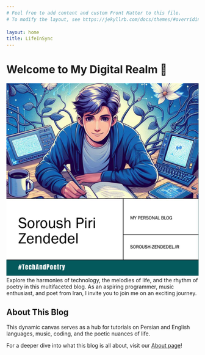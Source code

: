 ```yaml
---
# Feel free to add content and custom Front Matter to this file.
# To modify the layout, see https://jekyllrb.com/docs/themes/#overriding-theme-defaults

layout: home
title: LifeInSync
---
```

# Welcome to My Digital Realm 🚀

![A banner for a personal blog about technology and poetry](/assets/images/Banner.jpeg)
Explore the harmonies of technology, the melodies of life, and the rhythm of poetry in this multifaceted blog. As an aspiring programmer, music enthusiast, and poet from Iran, I invite you to join me on an exciting journey.

## About This Blog

This dynamic canvas serves as a hub for tutorials on Persian and English languages, music, coding, and the poetic nuances of life.

For a deeper dive into what this blog is all about, visit our [About page](/about/)!
